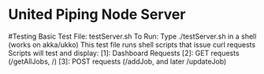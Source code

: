 # United Piping Node Server 

#Testing
Basic Test File: testServer.sh
To Run: Type ./testServer.sh in a shell (works on akka/ukko)
This test file runs shell scripts that issue curl requests
Scripts will test and display:
[1]: Dashboard Requests
[2]: GET requests (/getAllJobs, /)
[3]: POST requests (/addJob, and later /updateJob)
